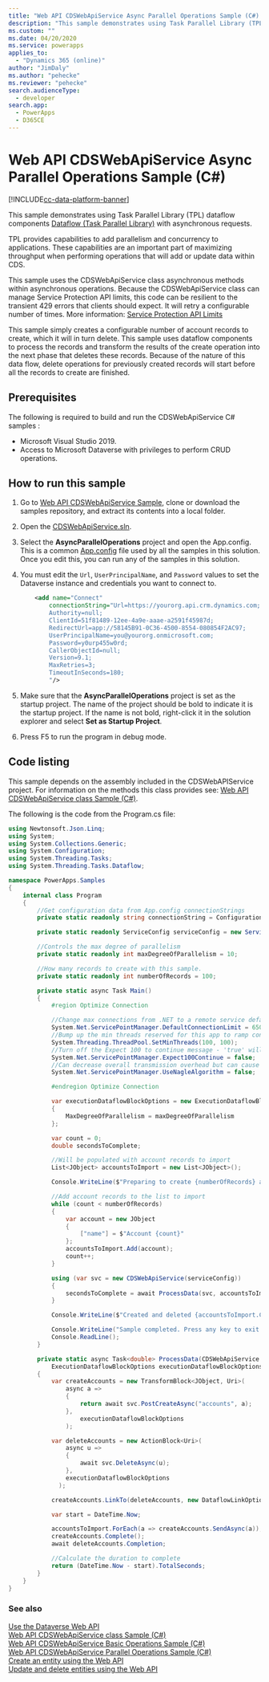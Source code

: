 ```yaml
---
title: "Web API CDSWebApiService Async Parallel Operations Sample (C#) (Microsoft Dataverse)| Microsoft Docs"
description: "This sample demonstrates using Task Parallel Library (TPL) dataflow components with asynchronous requests."
ms.custom: ""
ms.date: 04/20/2020
ms.service: powerapps
applies_to: 
  - "Dynamics 365 (online)"
author: "JimDaly"
ms.author: "pehecke"
ms.reviewer: "pehecke"
search.audienceType: 
  - developer
search.app: 
  - PowerApps
  - D365CE
---
```

# Web API CDSWebApiService Async Parallel Operations Sample (C#)

[!INCLUDE[cc-data-platform-banner](../../../../includes/cc-data-platform-banner.md)]

This sample demonstrates using Task Parallel Library (TPL) dataflow components [Dataflow (Task Parallel Library)](/dotnet/standard/parallel-programming/dataflow-task-parallel-library) with asynchronous requests.

TPL provides capabilities to add parallelism and concurrency to applications. These capabilities are an important part of maximizing throughput when performing operations that will add or update data within CDS.

This sample uses the CDSWebApiService class asynchronous methods within asynchronous operations. Because the CDSWebApiService class can manage Service Protection API limits, this code can be resilient to the transient 429 errors that clients should expect. It will retry a configurable number of times. More information: [Service Protection API Limits](../../api-limits.md)

This sample simply creates a configurable number of account records to create, which it will in turn delete. This sample uses dataflow components to process the records and transform the results of the create operation into the next phase that deletes these records. Because of the nature of this data flow, delete operations for previously created records will start before all the records to create are finished.

## Prerequisites

The following is required to build and run the CDSWebApiService C# samples :

- Microsoft Visual Studio 2019. 
- Access to Microsoft Dataverse with privileges to perform CRUD operations.
  
<a name="bkmk_runSample"></a>
  
## How to run this sample

1. Go to [Web API CDSWebApiService Sample](https://github.com/microsoft/PowerApps-Samples/tree/master/cds/webapi/C%23/CDSWebApiService), clone or download the samples repository, and extract its contents into a local folder.

1. Open the [CDSWebApiService.sln](https://github.com/microsoft/PowerApps-Samples/blob/master/cds/webapi/C%23/CDSWebApiService/CDSWebApiService.sln).

1. Select the **AsyncParallelOperations** project and open the App.config. This is a common [App.config](https://github.com/microsoft/PowerApps-Samples/blob/master/cds/webapi/C%23/CDSWebApiService/App.config) file used by all the samples in this solution. Once you edit this, you can run any of the samples in this solution.

1. You must edit the `Url`, `UserPrincipalName`, and `Password` values to set the Dataverse instance and credentials you want to connect to.

    ```xml
        <add name="Connect"
            connectionString="Url=https://yourorg.api.crm.dynamics.com;
            Authority=null;
            ClientId=51f81489-12ee-4a9e-aaae-a2591f45987d;
            RedirectUrl=app://58145B91-0C36-4500-8554-080854F2AC97;
            UserPrincipalName=you@yourorg.onmicrosoft.com;
            Password=y0urp455w0rd;
            CallerObjectId=null;
            Version=9.1;
            MaxRetries=3;
            TimeoutInSeconds=180;
            "/>
    ```

1. Make sure that the **AsyncParallelOperations** project is set as the startup project. The name of the project should be bold to indicate it is the startup project. If the name is not bold, right-click it in the solution explorer and select **Set as Startup Project**.

1. Press F5 to run the program in debug mode.

## Code listing

This sample depends on the assembly included in the CDSWebAPIService project. For information on the methods this class provides see: [Web API CDSWebApiService class Sample (C#)](cdswebapiservice.md).

The following is the code from the Program.cs file:

```csharp
using Newtonsoft.Json.Linq;
using System;
using System.Collections.Generic;
using System.Configuration;
using System.Threading.Tasks;
using System.Threading.Tasks.Dataflow;

namespace PowerApps.Samples
{
    internal class Program
    {
        //Get configuration data from App.config connectionStrings
        private static readonly string connectionString = ConfigurationManager.ConnectionStrings["Connect"].ConnectionString;

        private static readonly ServiceConfig serviceConfig = new ServiceConfig(connectionString);

        //Controls the max degree of parallelism
        private static readonly int maxDegreeOfParallelism = 10;

        //How many records to create with this sample.
        private static readonly int numberOfRecords = 100;

        private static async Task Main()
        {
            #region Optimize Connection

            //Change max connections from .NET to a remote service default: 2
            System.Net.ServicePointManager.DefaultConnectionLimit = 65000;
            //Bump up the min threads reserved for this app to ramp connections faster - minWorkerThreads defaults to 4, minIOCP defaults to 4
            System.Threading.ThreadPool.SetMinThreads(100, 100);
            //Turn off the Expect 100 to continue message - 'true' will cause the caller to wait until it round-trip confirms a connection to the server
            System.Net.ServicePointManager.Expect100Continue = false;
            //Can decrease overall transmission overhead but can cause delay in data packet arrival
            System.Net.ServicePointManager.UseNagleAlgorithm = false;

            #endregion Optimize Connection

            var executionDataflowBlockOptions = new ExecutionDataflowBlockOptions
            {
                MaxDegreeOfParallelism = maxDegreeOfParallelism
            };

            var count = 0;
            double secondsToComplete;

            //Will be populated with account records to import
            List<JObject> accountsToImport = new List<JObject>();

            Console.WriteLine($"Preparing to create {numberOfRecords} acccount records using Web API.");

            //Add account records to the list to import
            while (count < numberOfRecords)
            {
                var account = new JObject
                {
                    ["name"] = $"Account {count}"
                };
                accountsToImport.Add(account);
                count++;
            }

            using (var svc = new CDSWebApiService(serviceConfig))
            {
                secondsToComplete = await ProcessData(svc, accountsToImport, executionDataflowBlockOptions);
            }

            Console.WriteLine($"Created and deleted {accountsToImport.Count} accounts in  {Math.Round(secondsToComplete)} seconds.");

            Console.WriteLine("Sample completed. Press any key to exit.");
            Console.ReadLine();
        }

        private static async Task<double> ProcessData(CDSWebApiService svc, List<JObject> accountsToImport,
            ExecutionDataflowBlockOptions executionDataflowBlockOptions)
        {
            var createAccounts = new TransformBlock<JObject, Uri>(
                async a =>
                {
                    return await svc.PostCreateAsync("accounts", a);
                },
                    executionDataflowBlockOptions
                );

            var deleteAccounts = new ActionBlock<Uri>(
                async u =>
                {
                    await svc.DeleteAsync(u);
                },
                executionDataflowBlockOptions
              );

            createAccounts.LinkTo(deleteAccounts, new DataflowLinkOptions { PropagateCompletion = true });

            var start = DateTime.Now;

            accountsToImport.ForEach(a => createAccounts.SendAsync(a));
            createAccounts.Complete();
            await deleteAccounts.Completion;

            //Calculate the duration to complete
            return (DateTime.Now - start).TotalSeconds;
        }
    }
}
```

### See also

[Use the Dataverse Web API](../overview.md)<br />
[Web API CDSWebApiService class Sample (C#)](cdswebapiservice.md)<br />
[Web API CDSWebApiService Basic Operations Sample (C#)](cdswebapiservice-basic-operations.md)<br />
[Web API CDSWebApiService Parallel Operations Sample (C#)](cdswebapiservice-parallel-operations.md)<br />
[Create an entity using the Web API](../create-entity-web-api.md)<br />
[Update and delete entities using the Web API](../update-delete-entities-using-web-api.md)
